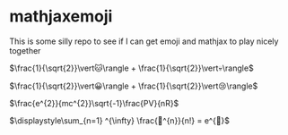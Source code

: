 # mathjaxemoji

This is some silly repo to see if I can get emoji and mathjax to play nicely together

$\frac{1}{\sqrt{2}}\vert🐱\rangle + \frac{1}{\sqrt{2}}\vert💀\rangle$

$\frac{1}{\sqrt{2}}\vert😀\rangle + \frac{1}{\sqrt{2}}\vert😢\rangle$

$\frac{e^{2}}{mc^{2}}\sqrt{-1}\frac{PV}{nR}$

$\displaystyle\sum_{n=1} ^{\infty} \frac{🍪^{n}}{n!} = e^{🍪}$
